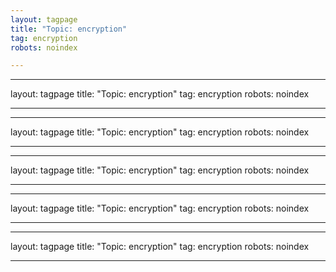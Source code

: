 ```yaml
---
layout: tagpage
title: "Topic: encryption"
tag: encryption
robots: noindex

---
```

---
layout: tagpage
title: "Topic: encryption"
tag: encryption
robots: noindex

---
---
layout: tagpage
title: "Topic: encryption"
tag: encryption
robots: noindex

---
---
layout: tagpage
title: "Topic: encryption"
tag: encryption
robots: noindex

---
---
layout: tagpage
title: "Topic: encryption"
tag: encryption
robots: noindex

---
---
layout: tagpage
title: "Topic: encryption"
tag: encryption
robots: noindex

---
